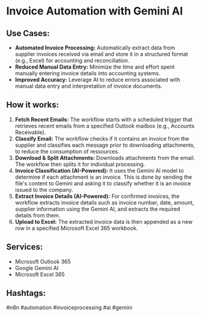 # Invoice Automation with Gemini AI

## Use Cases:

- **Automated Invoice Processing:** Automatically extract data from supplier invoices received via email and store it in a structured format (e.g., Excel) for accounting and reconciliation.
- **Reduced Manual Data Entry:** Minimize the time and effort spent manually entering invoice details into accounting systems.
- **Improved Accuracy:** Leverage AI to reduce errors associated with manual data entry and interpretation of invoice documents.

## How it works:

1.  **Fetch Recent Emails:** The workflow starts with a scheduled trigger that retrieves recent emails from a specified Outlook mailbox (e.g., Accounts Receivable).
2.  **Classify Email:** The workflow checks if it contains an invoice from the supplier and classifies each message prior to downloading attachments, to reduce the consumption of ressources.
3.  **Download & Split Attachments:** Downloads attachments from the email. The workflow then splits it for individual processing.
4.  **Invoice Classification (AI-Powered):** It uses the Gemini AI model to determine if each attachment is an invoice. This is done by sending the file's content to Gemini and asking it to classify whether it is an invoice issued to the company.
5.  **Extract Invoice Details (AI-Powered):** For confirmed invoices, the workflow extracts invoice details such as invoice number, date, amount, supplier information using the Gemini AI, and extracts the required details from them.
6.  **Upload to Excel:** The extracted invoice data is then appended as a new row in a specified Microsoft Excel 365 workbook.

## Services:

-   Microsoft Outlook 365
-   Google Gemini AI
-   Microsoft Excel 365

## Hashtags:

#n8n #automation #invoiceprocessing #ai #gemini
